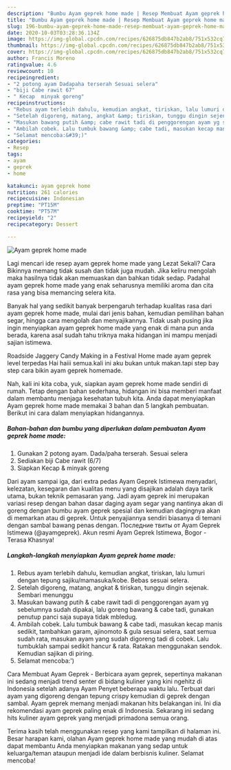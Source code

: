 ```yaml
---
description: "Bumbu Ayam geprek home made | Resep Membuat Ayam geprek home made Yang Lezat Sekali"
title: "Bumbu Ayam geprek home made | Resep Membuat Ayam geprek home made Yang Lezat Sekali"
slug: 196-bumbu-ayam-geprek-home-made-resep-membuat-ayam-geprek-home-made-yang-lezat-sekali
date: 2020-10-03T03:28:36.134Z
image: https://img-global.cpcdn.com/recipes/626875db847b2ab8/751x532cq70/ayam-geprek-home-made-foto-resep-utama.jpg
thumbnail: https://img-global.cpcdn.com/recipes/626875db847b2ab8/751x532cq70/ayam-geprek-home-made-foto-resep-utama.jpg
cover: https://img-global.cpcdn.com/recipes/626875db847b2ab8/751x532cq70/ayam-geprek-home-made-foto-resep-utama.jpg
author: Francis Moreno
ratingvalue: 4.6
reviewcount: 10
recipeingredient:
- "2 potong ayam Dadapaha terserah Sesuai selera"
- "biji Cabe rawit 67"
- " Kecap  minyak goreng"
recipeinstructions:
- "Rebus ayam terlebih dahulu, kemudian angkat, tiriskan, lalu lumuri dengan tepung sajiku/mamasuka/kobe. Bebas sesuai selera."
- "Setelah digoreng, matang, angkat &amp; tiriskan, tunggu dingin sejenak. Sembari menunggu"
- "Masukan bawang putih &amp; cabe rawit tadi di penggorengan ayam yg sebelumnya sudah dipakai, lalu goreng bawang &amp; cabe tadi, gunakan penutup panci saja supaya tidak mbledug."
- "Ambilah cobek. Lalu tumbuk bawang &amp; cabe tadi, masukan kecap manis sedikit, tambahkan garam, ajinomoto &amp; gula sesuai selera, saat semua sudah rata, masukan ayam yang sudah digoreng tadi di cobek. Lalu tumbuklah sampai sedikit hancur &amp; rata. Ratakan menggunakan sendok. Kemudian sajikan di piring."
- "Selamat mencoba:&#39;)"
categories:
- Resep
tags:
- ayam
- geprek
- home

katakunci: ayam geprek home 
nutrition: 261 calories
recipecuisine: Indonesian
preptime: "PT15M"
cooktime: "PT57M"
recipeyield: "2"
recipecategory: Dessert

---
```



![Ayam geprek home made](https://img-global.cpcdn.com/recipes/626875db847b2ab8/751x532cq70/ayam-geprek-home-made-foto-resep-utama.jpg)

Lagi mencari ide resep ayam geprek home made yang Lezat Sekali? Cara Bikinnya memang tidak susah dan tidak juga mudah. Jika keliru mengolah maka hasilnya tidak akan memuaskan dan bahkan tidak sedap. Padahal ayam geprek home made yang enak seharusnya memiliki aroma dan cita rasa yang bisa memancing selera kita.

Banyak hal yang sedikit banyak berpengaruh terhadap kualitas rasa dari ayam geprek home made, mulai dari jenis bahan, kemudian pemilihan bahan segar, hingga cara mengolah dan menyajikannya. Tidak usah pusing jika ingin menyiapkan ayam geprek home made yang enak di mana pun anda berada, karena asal sudah tahu triknya maka hidangan ini mampu menjadi sajian istimewa.

Roadside Jaggery Candy Making in a Festival Home made ayam geprek level terpedas Hai haiii semua.kali ini aku bukan untuk makan.tapi step bay step cara bikin ayam geprek homemade.


Nah, kali ini kita coba, yuk, siapkan ayam geprek home made sendiri di rumah. Tetap dengan bahan sederhana, hidangan ini bisa memberi manfaat dalam membantu menjaga kesehatan tubuh kita. Anda dapat menyiapkan Ayam geprek home made memakai 3 bahan dan 5 langkah pembuatan. Berikut ini cara dalam menyiapkan hidangannya.

<!--inarticleads1-->

##### Bahan-bahan dan bumbu yang diperlukan dalam pembuatan Ayam geprek home made:

1. Gunakan 2 potong ayam. Dada/paha terserah. Sesuai selera
1. Sediakan biji Cabe rawit (6/7)
1. Siapkan  Kecap &amp; minyak goreng


Dari ayam sampai iga, dari extra pedas Ayam Geprek Istimewa menyadari, kelezatan, kesegaran dan kualitas menu yang disajikan adalah daya tarik utama, bukan teknik pemasaran yang. Jadi ayam geprek ini merupakan variasi resep dengan bahan dasar daging ayam segar yang nantinya akan di goreng dengan bumbu ayam geprek spesial dan kemudian dagingnya akan di memarkan atau di geprek. Untuk penyajiannya sendiri biasanya di temani dengan sambal bawang penas dengan. Последние твиты от Ayam Geprek Istimewa (@ayamgeprek). Akun resmi Ayam Geprek Istimewa, Bogor - Terasa Khasnya! 

<!--inarticleads2-->

##### Langkah-langkah menyiapkan Ayam geprek home made:

1. Rebus ayam terlebih dahulu, kemudian angkat, tiriskan, lalu lumuri dengan tepung sajiku/mamasuka/kobe. Bebas sesuai selera.
1. Setelah digoreng, matang, angkat &amp; tiriskan, tunggu dingin sejenak. Sembari menunggu
1. Masukan bawang putih &amp; cabe rawit tadi di penggorengan ayam yg sebelumnya sudah dipakai, lalu goreng bawang &amp; cabe tadi, gunakan penutup panci saja supaya tidak mbledug.
1. Ambilah cobek. Lalu tumbuk bawang &amp; cabe tadi, masukan kecap manis sedikit, tambahkan garam, ajinomoto &amp; gula sesuai selera, saat semua sudah rata, masukan ayam yang sudah digoreng tadi di cobek. Lalu tumbuklah sampai sedikit hancur &amp; rata. Ratakan menggunakan sendok. Kemudian sajikan di piring.
1. Selamat mencoba:&#39;)


Cara Membuat Ayam Geprek - Berbicara ayam geprek, sepertinya makanan ini sedang menjadi trend senter di bidang kuliner yang kini ngehitz di Indonesia setelah adanya Ayam Penyet beberapa waktu lalu. Terbuat dari ayam yang digoreng dengan tepung crispy kemudian di geprek dengan sambal. Ayam geprek memang menjadi makanan hits belakangan ini. Ini dia rekomendasi ayam geprek paling enak di Indonesia. Sekarang ini sedang hits kuliner ayam geprek yang menjadi primadona semua orang. 

Terima kasih telah menggunakan resep yang kami tampilkan di halaman ini. Besar harapan kami, olahan Ayam geprek home made yang mudah di atas dapat membantu Anda menyiapkan makanan yang sedap untuk keluarga/teman ataupun menjadi ide dalam berbisnis kuliner. Selamat mencoba!
